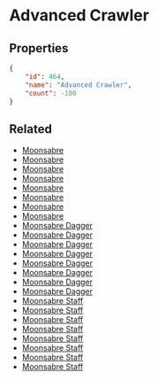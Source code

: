 # Advanced Crawler

<no description available>

## Properties

```json
{
    "id": 464,
    "name": "Advanced Crawler",
    "count": -100
}
```

## Related

- [Moonsabre](../items/14639-moonsabre.md)
- [Moonsabre](../items/14640-moonsabre.md)
- [Moonsabre](../items/14641-moonsabre.md)
- [Moonsabre](../items/14642-moonsabre.md)
- [Moonsabre](../items/14643-moonsabre.md)
- [Moonsabre](../items/14644-moonsabre.md)
- [Moonsabre](../items/14645-moonsabre.md)
- [Moonsabre](../items/14646-moonsabre.md)
- [Moonsabre Dagger](../items/14647-moonsabre-dagger.md)
- [Moonsabre Dagger](../items/14648-moonsabre-dagger.md)
- [Moonsabre Dagger](../items/14649-moonsabre-dagger.md)
- [Moonsabre Dagger](../items/14650-moonsabre-dagger.md)
- [Moonsabre Dagger](../items/14651-moonsabre-dagger.md)
- [Moonsabre Dagger](../items/14652-moonsabre-dagger.md)
- [Moonsabre Dagger](../items/14653-moonsabre-dagger.md)
- [Moonsabre Dagger](../items/14654-moonsabre-dagger.md)
- [Moonsabre Staff](../items/14655-moonsabre-staff.md)
- [Moonsabre Staff](../items/14656-moonsabre-staff.md)
- [Moonsabre Staff](../items/14657-moonsabre-staff.md)
- [Moonsabre Staff](../items/14658-moonsabre-staff.md)
- [Moonsabre Staff](../items/14659-moonsabre-staff.md)
- [Moonsabre Staff](../items/14660-moonsabre-staff.md)
- [Moonsabre Staff](../items/14661-moonsabre-staff.md)
- [Moonsabre Staff](../items/14662-moonsabre-staff.md)

